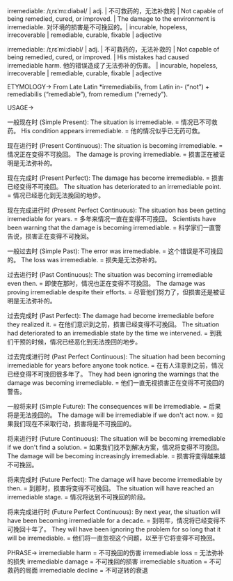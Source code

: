 irremediable: /ɪˌrɛˈmɪːdiəbəl/ | adj. | 不可救药的，无法补救的 |  Not capable of being remedied, cured, or improved. |  The damage to the environment is irremediable.  对环境的损害是不可挽回的。| incurable, hopeless, irrecoverable | remediable, curable, fixable | adjective

irremediable: /ɪˌrɛˈmiːdiəbl/ | adj. | 不可救药的，无法补救的 |  Not capable of being remedied, cured, or improved. | His mistakes had caused irremediable harm. 他的错误造成了无法弥补的伤害。 | incurable, hopeless, irrecoverable | remediable, curable, fixable | adjective


ETYMOLOGY->
From Late Latin *irremediabilis, from Latin in- (“not”) + remediabilis (“remediable”), from remedium (“remedy”).

USAGE->

一般现在时 (Simple Present):
The situation is irremediable. =  情况已不可救药。
His condition appears irremediable. = 他的情况似乎已无药可救。

现在进行时 (Present Continuous):
The situation is becoming irremediable. = 情况正在变得不可挽回。
The damage is proving irremediable. =  损害正在被证明是无法弥补的。


现在完成时 (Present Perfect):
The damage has become irremediable. = 损害已经变得不可挽回。
The situation has deteriorated to an irremediable point. = 情况已经恶化到无法挽回的地步。


现在完成进行时 (Present Perfect Continuous):
The situation has been getting irremediable for years. = 多年来情况一直在变得不可挽回。
Scientists have been warning that the damage is becoming irremediable. = 科学家们一直警告说，损害正在变得不可挽回。


一般过去时 (Simple Past):
The error was irremediable. = 这个错误是不可挽回的。
The loss was irremediable. =  损失是无法弥补的。


过去进行时 (Past Continuous):
The situation was becoming irremediable even then. =  即使在那时，情况也正在变得不可挽回。
The damage was proving irremediable despite their efforts. = 尽管他们努力了，但损害还是被证明是无法弥补的。


过去完成时 (Past Perfect):
The damage had become irremediable before they realized it. =  在他们意识到之前，损害已经变得不可挽回。
The situation had deteriorated to an irremediable state by the time we intervened. = 到我们干预的时候，情况已经恶化到无法挽回的地步。


过去完成进行时 (Past Perfect Continuous):
The situation had been becoming irremediable for years before anyone took notice. = 在有人注意到之前，情况已经变得不可挽回很多年了。
They had been ignoring the warnings that the damage was becoming irremediable. =  他们一直无视损害正在变得不可挽回的警告。


一般将来时 (Simple Future):
The consequences will be irremediable. = 后果将是无法挽回的。
The damage will be irremediable if we don't act now. =  如果我们现在不采取行动，损害将是不可挽回的。


将来进行时 (Future Continuous):
The situation will be becoming irremediable if we don't find a solution. =  如果我们找不到解决方案，情况将变得不可挽回。
The damage will be becoming increasingly irremediable. =  损害将变得越来越不可挽回。


将来完成时 (Future Perfect):
The damage will have become irremediable by then. =  到那时，损害将变得不可挽回。
The situation will have reached an irremediable stage. =  情况将达到不可挽回的阶段。


将来完成进行时 (Future Perfect Continuous):
By next year, the situation will have been becoming irremediable for a decade. = 到明年，情况将已经变得不可挽回十年了。
They will have been ignoring the problem for so long that it will be irremediable. =  他们将一直忽视这个问题，以至于它将变得不可挽回。



PHRASE->
irremediable harm = 不可挽回的伤害
irremediable loss = 无法弥补的损失
irremediable damage =  不可挽回的损害
irremediable situation =  不可救药的局面
irremediable decline = 不可逆转的衰退
